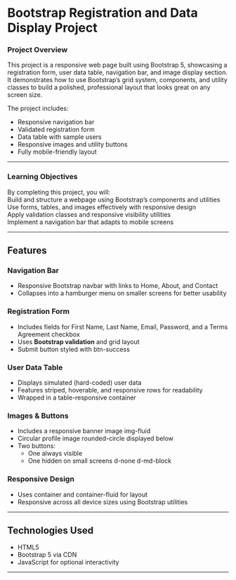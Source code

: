 # Bootstrap Registration and Data Display Project

### Project Overview
This project is a responsive web page built using Bootstrap 5, showcasing a registration form, user data table, navigation bar, and image display section.  
It demonstrates how to use Bootstrap’s grid system, components, and utility classes to build a polished, professional layout that looks great on any screen size.

The project includes:  
-  Responsive navigation bar 
- Validated registration form  
-  Data table with sample users  
-  Responsive images and utility buttons
-  Fully mobile-friendly layout

---

### Learning Objectives
By completing this project, you will:  
 Build and structure a webpage using Bootstrap’s components and utilities  
 Use forms, tables, and images effectively with responsive design  
 Apply validation classes and responsive visibility utilities  
 Implement a navigation bar that adapts to mobile screens  

---

##  Features

###  Navigation Bar
- Responsive Bootstrap navbar with links to Home, About, and Contact  
- Collapses into a hamburger menu on smaller screens for better usability  

###  Registration Form
- Includes fields for First Name, Last Name, Email, Password, and a Terms Agreement checkbox  
- Uses **Bootstrap validation** and grid layout  
- Submit button styled with btn-success  

###  User Data Table
- Displays simulated (hard-coded) user data  
- Features striped, hoverable, and responsive rows for readability  
- Wrapped in a table-responsive container  

###  Images & Buttons
- Includes a responsive banner image img-fluid  
- Circular profile image rounded-circle displayed below  
- Two buttons:  
  -  One always visible  
  -  One hidden on small screens d-none d-md-block
   
###  Responsive Design
- Uses container and container-fluid for layout  
- Responsive across all device sizes using Bootstrap utilities  

---

## Technologies Used
- HTML5 
- Bootstrap 5 via CDN 
- JavaScript for optional interactivity  

---



